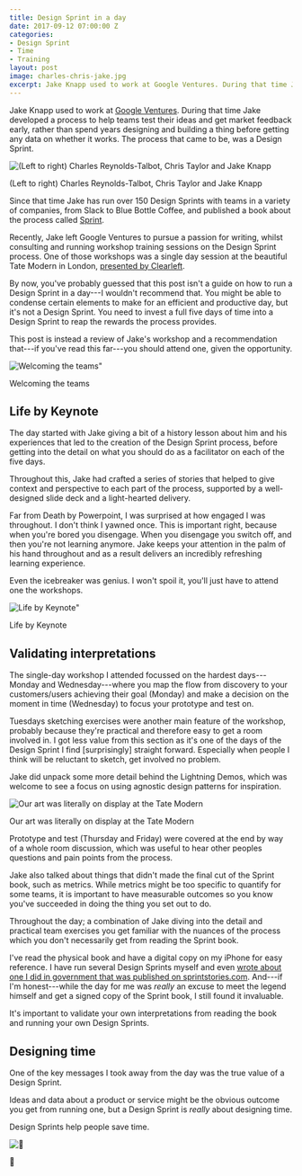 ```yaml
---
title: Design Sprint in a day
date: 2017-09-12 07:00:00 Z
categories:
- Design Sprint
- Time
- Training
layout: post
image: charles-chris-jake.jpg
excerpt: Jake Knapp used to work at Google Ventures. During that time Jake developed a process to help teams test their ideas and get market feedback early, rather than spend years designing and building a thing before getting any data on whether it works. The process that came to be, was a Design Sprint.
---
```


Jake Knapp used to work at [Google Ventures](https://www.gv.com). During that time Jake developed a process to help teams test their ideas and get market feedback early, rather than spend years designing and building a thing before getting any data on whether it works. The process that came to be, was a Design Sprint.

![(Left to right) Charles Reynolds-Talbot, Chris Taylor and Jake Knapp](/assets/2017/09/design-sprint-in-a-day/charles-chris-jake.jpg)
<p class="image-caption">(Left to right) Charles Reynolds-Talbot, Chris Taylor and Jake Knapp</p>

Since that time Jake has run over 150 Design Sprints with teams in a variety of companies, from Slack to Blue Bottle Coffee, and published a book about the process called [Sprint](https://www.thesprintbook.com).

Recently, Jake left Google Ventures to pursue a passion for writing, whilst consulting and running workshop training sessions on the Design Sprint process. One of those workshops was a single day session at the beautiful Tate Modern in London, [presented by Clearleft](https://clearleft.com/events).

By now, you've probably guessed that this post isn't a guide on how to run a Design Sprint in a day---I wouldn't recommend that. You might be able to condense certain elements to make for an efficient and productive day, but it's not a Design Sprint. You need to invest a full five days of time into a Design Sprint to reap the rewards the process provides.

This post is instead a review of Jake's workshop and a recommendation that---if you've read this far---you should attend one, given the opportunity.

![Welcoming the teams" ](/assets/2017/09/design-sprint-in-a-day/introductions.jpg)
<p class="image-caption">Welcoming the teams</p>


## Life by Keynote

The day started with Jake giving a bit of a history lesson about him and his experiences that led to the creation of the Design Sprint process, before getting into the detail on what you should do as a facilitator on each of the five days.

Throughout this, Jake had crafted a series of stories that helped to give context and perspective to each part of the process, supported by a well-designed slide deck and a light-hearted delivery.

Far from Death by Powerpoint, I was surprised at how engaged I was throughout. I don't think I yawned once. This is important right, because when you're bored you disengage. When you disengage you switch off, and then you're not learning anymore. Jake keeps your attention in the palm of his hand throughout and as a result delivers an incredibly refreshing learning experience.

Even the icebreaker was genius. I won't spoil it, you'll just have to attend one the workshops.

![Life by Keynote" ](/assets/2017/09/design-sprint-in-a-day/life-by-keynote.jpg)
<p class="image-caption">Life by Keynote</p>

## Validating interpretations

The single-day workshop I attended focussed on the hardest days---Monday and Wednesday---where you map the flow from discovery to your customers/users achieving their goal (Monday) and make a decision on the moment in time (Wednesday) to focus your prototype and test on.

Tuesdays sketching exercises were another main feature of the workshop, probably because they're practical and therefore easy to get a room involved in. I got less value from this section as it's one of the days of the Design Sprint I find [surprisingly] straight forward. Especially when people I think will be reluctant to sketch, get involved no problem.

Jake did unpack some more detail behind the Lightning Demos, which was welcome to see a focus on using agnostic design patterns for inspiration.

![Our art was literally on display at the Tate Modern](/assets/2017/09/design-sprint-in-a-day/art-museum.jpg)
<p class="image-caption">Our art was literally on display at the Tate Modern</p>

Prototype and test (Thursday and Friday) were covered at the end by way of a whole room discussion, which was useful to hear other peoples questions and pain points from the process.

Jake also talked about things that didn't made the final cut of the Sprint book, such as metrics. While metrics might be too specific to quantify for some teams, it is important to have measurable outcomes so you know you've succeeded in doing the thing you set out to do.

Throughout the day; a combination of Jake diving into the detail and practical team exercises you get familiar with the nuances of the process which you don't necessarily get from reading the Sprint book.

I've read the physical book and have a digital copy on my iPhone for easy reference. I have run several Design Sprints myself and even [wrote about one I did in government that was published on sprintstories.com](https://sprintstories.com/running-a-design-sprint-in-government-8633bb390779). And---if I'm honest---while the day for me was *really* an excuse to meet the legend himself and get a signed copy of the Sprint book, I still found it invaluable.

It's important to validate your own interpretations from reading the book and running your own Design Sprints.

## Designing time

One of the key messages I took away from the day was the true value of a Design Sprint.

Ideas and data about a product or service might be the obvious outcome you get from running one, but a Design Sprint is *really* about designing time.

Design Sprints help people save time.

![🙌](/assets/2017/09/design-sprint-in-a-day/sprint-signed.jpg)
<p class="image-caption">🙌</p>
